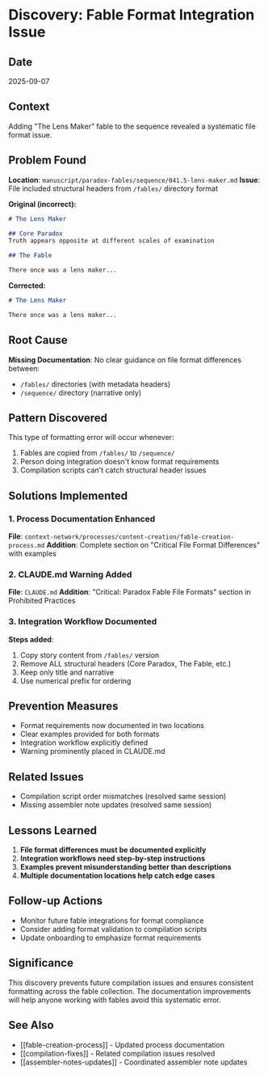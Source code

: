 # Discovery: Fable Format Integration Issue

## Date
2025-09-07

## Context
Adding "The Lens Maker" fable to the sequence revealed a systematic file format issue.

## Problem Found
**Location**: `manuscript/paradox-fables/sequence/041.5-lens-maker.md`
**Issue**: File included structural headers from `/fables/` directory format

**Original (incorrect):**
```markdown
# The Lens Maker

## Core Paradox
Truth appears opposite at different scales of examination

## The Fable

There once was a lens maker...
```

**Corrected:**
```markdown
# The Lens Maker

There once was a lens maker...
```

## Root Cause
**Missing Documentation**: No clear guidance on file format differences between:
- `/fables/` directories (with metadata headers)  
- `/sequence/` directory (narrative only)

## Pattern Discovered
This type of formatting error will occur whenever:
1. Fables are copied from `/fables/` to `/sequence/` 
2. Person doing integration doesn't know format requirements
3. Compilation scripts can't catch structural header issues

## Solutions Implemented

### 1. Process Documentation Enhanced
**File**: `context-network/processes/content-creation/fable-creation-process.md`
**Addition**: Complete section on "Critical File Format Differences" with examples

### 2. CLAUDE.md Warning Added  
**File**: `CLAUDE.md`
**Addition**: "Critical: Paradox Fable File Formats" section in Prohibited Practices

### 3. Integration Workflow Documented
**Steps added**:
1. Copy story content from `/fables/` version
2. Remove ALL structural headers (Core Paradox, The Fable, etc.)
3. Keep only title and narrative  
4. Use numerical prefix for ordering

## Prevention Measures
- Format requirements now documented in two locations
- Clear examples provided for both formats
- Integration workflow explicitly defined
- Warning prominently placed in CLAUDE.md

## Related Issues
- Compilation script order mismatches (resolved same session)
- Missing assembler note updates (resolved same session)

## Lessons Learned
1. **File format differences must be documented explicitly**
2. **Integration workflows need step-by-step instructions**  
3. **Examples prevent misunderstanding better than descriptions**
4. **Multiple documentation locations help catch edge cases**

## Follow-up Actions
- Monitor future fable integrations for format compliance
- Consider adding format validation to compilation scripts
- Update onboarding to emphasize format requirements

## Significance
This discovery prevents future compilation issues and ensures consistent formatting across the fable collection. The documentation improvements will help anyone working with fables avoid this systematic error.

## See Also
- [[fable-creation-process]] - Updated process documentation
- [[compilation-fixes]] - Related compilation issues resolved
- [[assembler-notes-updates]] - Coordinated assembler note updates